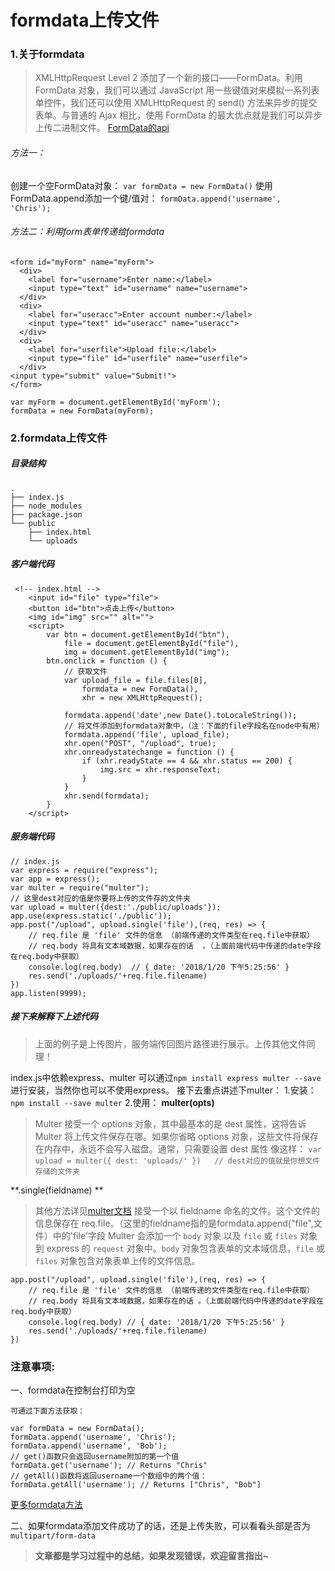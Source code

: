 # formdata上传文件

### 1.关于formdata
> XMLHttpRequest Level 2 添加了一个新的接口——FormData。利用 FormData 对象，我们可以通过 JavaScript 用一些键值对来模拟一系列表单控件，我们还可以使用 XMLHttpRequest 的 send() 方法来异步的提交表单。与普通的 Ajax 相比，使用 FormData 的最大优点就是我们可以异步上传二进制文件。
[FormData的api](https://developer.mozilla.org/en-US/docs/Web/API/FormData)


###### 方法一：
创建一个空FormData对象：
`var formData = new FormData()`
使用FormData.append添加一个键/值对：
`formData.append('username', 'Chris');`

###### 方法二：利用form表单传递给formdata
```
<form id="myForm" name="myForm">
  <div>
    <label for="username">Enter name:</label>
    <input type="text" id="username" name="username">
  </div>
  <div>
    <label for="useracc">Enter account number:</label>
    <input type="text" id="useracc" name="useracc">
  </div>
  <div>
    <label for="userfile">Upload file:</label>
    <input type="file" id="userfile" name="userfile">
  </div>
<input type="submit" value="Submit!">
</form>
```
```
var myForm = document.getElementById('myForm');
formData = new FormData(myForm);
```

### 2.formdata上传文件

##### 目录结构
```
.
├── index.js
├── node_modules
├── package.json
└── public
    ├── index.html
    └── uploads
```
##### 客户端代码
```
 <!-- index.html -->
    <input id="file" type="file">
    <button id="btn">点击上传</button>
    <img id="img" src="" alt="">
    <script>
        var btn = document.getElementById("btn"),
            file = document.getElementById("file"),
            img = document.getElementById("img");
        btn.onclick = function () {
            // 获取文件
            var upload_file = file.files[0],
                formdata = new FormData(),
                xhr = new XMLHttpRequest();
            
            formdata.append('date',new Date().toLocaleString());  
            // 将文件添加到formdata对象中，（注：下面的file字段名在node中有用）
            formdata.append('file', upload_file);
            xhr.open("POST", "/upload", true);
            xhr.onreadystatechange = function () {
                if (xhr.readyState == 4 && xhr.status == 200) {
                    img.src = xhr.responseText;
                }
            }
            xhr.send(formdata);
        }
    </script>
```
##### 服务端代码
```
// index.js
var express = require("express");
var app = express();
var multer = require("multer");
// 这里dest对应的值是你要将上传的文件存的文件夹
var upload = multer({dest:'./public/uploads'});
app.use(express.static('./public'));
app.post("/upload", upload.single('file'),(req, res) => {
    // req.file 是 'file' 文件的信息 （前端传递的文件类型在req.file中获取）
    // req.body 将具有文本域数据，如果存在的话  。（上面前端代码中传递的date字段在req.body中获取）
    console.log(req.body)  // { date: '2018/1/20 下午5:25:56' }
    res.send('./uploads/'+req.file.filename)
})
app.listen(9999);
```
##### 接下来解释下上述代码

> 上面的例子是上传图片，服务端传回图片路径进行展示。上传其他文件同理！

index.js中依赖express、multer 可以通过`npm install express multer --save`进行安装，当然你也可以不使用express。
接下去重点讲述下multer：
1.安装：
`npm install --save multer`
2.使用：
**multer(opts)**
> Multer 接受一个 options 对象，其中最基本的是 dest 属性，这将告诉 Multer 将上传文件保存在哪。如果你省略 options 对象，这些文件将保存在内存中，永远不会写入磁盘。通常，只需要设置 dest 属性 像这样：
`var upload = multer({ dest: 'uploads/' })   // dest对应的值就是你想文件存储的文件夹`

**.single(fieldname)   **
> 其他方法详见[multer文档](https://www.npmjs.com/package/multer)
接受一个以 fieldname 命名的文件。这个文件的信息保存在 req.file。（这里的fieldname指的是formdata.append("file",文件）中的'file'字段
Multer 会添加一个 `body` 对象 以及 `file` 或 `files` 对象 到 express 的 `request` 对象中。`body` 对象包含表单的文本域信息，`file` 或 `files` 对象包含对象表单上传的文件信息。
```
app.post("/upload", upload.single('file'),(req, res) => {
    // req.file 是 'file' 文件的信息 （前端传递的文件类型在req.file中获取）
    // req.body 将具有文本域数据，如果存在的话 。（上面前端代码中传递的date字段在req.body中获取）
    console.log(req.body) // { date: '2018/1/20 下午5:25:56' }
    res.send('./uploads/'+req.file.filename)
})
```


### 注意事项:
一、formdata在控制台打印为空

    可通过下面方法获取：
```
var formData = new FormData();
formData.append('username', 'Chris');
formData.append('username', 'Bob');
// get()函数只会返回username附加的第一个值
formData.get('username'); // Returns "Chris"
// getAll()函数将返回username一个数组中的两个值：
formData.getAll('username'); // Returns ["Chris", "Bob"]
```
[更多formdata方法](https://developer.mozilla.org/en-US/docs/Web/API/FormData)

二、如果formdata添加文件成功了的话，还是上传失败，可以看看头部是否为`multipart/form-data`



> **文章都是学习过程中的总结，如果发现错误，欢迎留言指出~**